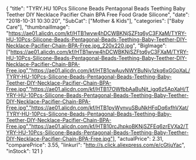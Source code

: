 {
	"title": "TYRY.HU 10Pcs Silicone Beads Pentagonal Beads Teething Baby Teether DIY Necklace Pacifier Chain BPA Free Food Grade Silicone",
	"date": "2018-10-31 10:30:20",
	"SubCat": ["Mother & Kids"],
	"categories": ["Baby Care"],
	"thumbnailImage": "https://ae01.alicdn.com/kf/HTB1wvw4hDCWBKNjSZFtq6yC3FXaM/TYRY-HU-10Pcs-Silicone-Beads-Pentagonal-Beads-Teething-Baby-Teether-DIY-Necklace-Pacifier-Chain-BPA-Free.jpg_220x220.jpg",
	"BigImage": ["https://ae01.alicdn.com/kf/HTB1wvw4hDCWBKNjSZFtq6yC3FXaM/TYRY-HU-10Pcs-Silicone-Beads-Pentagonal-Beads-Teething-Baby-Teether-DIY-Necklace-Pacifier-Chain-BPA-Free.jpg","https://ae01.alicdn.com/kf/HTB1cwAuvNWYBuNjy1zkq6xGGpXaL/TYRY-HU-10Pcs-Silicone-Beads-Pentagonal-Beads-Teething-Baby-Teether-DIY-Necklace-Pacifier-Chain-BPA-Free.jpg","https://ae01.alicdn.com/kf/HTB17OWfbbAaBuNjt_igq6z5ApXaH/TYRY-HU-10Pcs-Silicone-Beads-Pentagonal-Beads-Teething-Baby-Teether-DIY-Necklace-Pacifier-Chain-BPA-Free.jpg","https://ae01.alicdn.com/kf/HTB1pyWynvuSBuNkHFqDq6xfhVXat/TYRY-HU-10Pcs-Silicone-Beads-Pentagonal-Beads-Teething-Baby-Teether-DIY-Necklace-Pacifier-Chain-BPA-Free.jpg","https://ae01.alicdn.com/kf/HTB10rcJhpkoBKNjSZFEq6zrEVXa2/TYRY-HU-10Pcs-Silicone-Beads-Pentagonal-Beads-Teething-Baby-Teether-DIY-Necklace-Pacifier-Chain-BPA-Free.jpg"],
	"actualPrice": 2.31,
	"comparePrice": 3.55,
	"linkurl": "http://s.click.aliexpress.com/e/cGtjuYac",
	"inStock": 121
}
